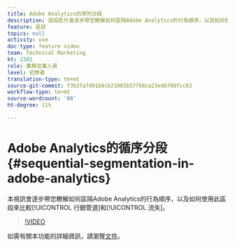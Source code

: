 ```yaml
---
title: Adobe Analytics的序列分段
description: 這段影片會逐步帶您瞭解如何區隔Adobe Analytics的行為順序，以及如何使用這些順序來比較行銷管道和流失。
feature: 區段
topics: null
activity: use
doc-type: feature video
team: Technical Marketing
kt: 2302
role: 業務從業人員
level: 初學者
translation-type: tm+mt
source-git-commit: f3b3fa7d91b0cb21005b57768ca23ed6700fcc03
workflow-type: tm+mt
source-wordcount: '88'
ht-degree: 11%

---
```



# Adobe Analytics的循序分段{#sequential-segmentation-in-adobe-analytics}

本視訊會逐步帶您瞭解如何區隔Adobe Analytics的行為順序，以及如何使用此區段來比較[!UICONTROL 行銷管道]和[!UICONTROL 流失]。

>[!VIDEO](https://video.tv.adobe.com/v/25405/?quality=12)

如需有關本功能的詳細資訊，請瀏覽[文件](https://marketing.adobe.com/resources/help/en_US/analytics/segment/index.html?f=seg_build_ui)。
